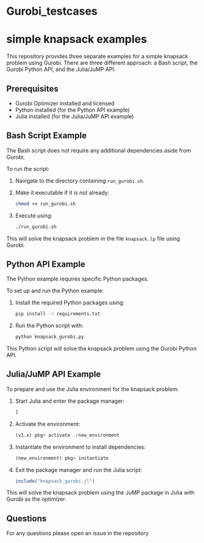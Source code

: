 # Gurobi_testcases

# simple knapsack examples

This repository provides three separate examples for a simple knapsack problem using Gurobi. There are three different approach: a Bash script, the Gurobi Python API, and the Julia/JuMP API.

## Prerequisites

- Gurobi Optimizer installed and licensed
- Python installed (for the Python API example)
- Julia installed (for the Julia/JuMP API example)

## Bash Script Example

The Bash script does not require any additional dependencies aside from Gurobi.

To run the script:

1. Navigate to the directory containing `run_gurobi.sh`.
2. Make it executable if it is not already:

    ```bash
    chmod +x run_gurobi.sh
    ```
3. Execute using:

    ```bash
    ./run_gurobi.sh
    ```

This will solve the knapsack problem in the file `knapsack.lp` file using Gurobi.

## Python API Example

The Python example requires specific Python packages.

To set up and run the Python example:

1. Install the required Python packages using:

    ```bash
    pip install -r requirements.txt
    ```

2. Run the Python script with:

    ```bash
    python knapsack_gurobi.py
    ```

This Python script will solve the knapsack problem using the Gurobi Python API.

## Julia/JuMP API Example

To prepare and use the Julia environment for the knapsack problem:

1. Start Julia and enter the package manager:

    ```julia
    ]
    ```

2. Activate the environment:

    ```julia
    (v1.x) pkg> activate ./new_environment
    ```

3. Instantiate the environment to install dependencies:

    ```julia
    (new_environment) pkg> instantiate
    ```

4. Exit the package manager and run the Julia script:

    ```julia
    include("knapsack_gurobi.jl")
    ```

This will solve the knapsack problem using the JuMP package in Julia with Gurobi as the optimizer.

## Questions

For any questions please open an issue in the repository

